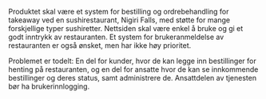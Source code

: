 Produktet skal være et system for bestilling og ordrebehandling for takeaway ved en sushirestaurant, Nigiri Falls, med støtte for mange forskjellige typer sushiretter. Nettsiden skal være enkel å bruke og gi et godt inntrykk av restauranten. Et system for brukeranmeldelse av restauranten er også ønsket, men har ikke høy prioritet.

Problemet er todelt:
En del for kunder, hvor de kan legge inn bestillinger for henting på restauranten, og en del for ansatte hvor de kan se innkommende bestillinger og deres status, samt administrere de. Ansattdelen av tjenesten bør ha brukerinnlogging. 
 